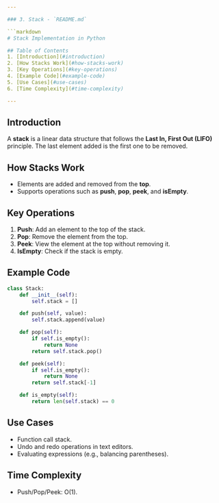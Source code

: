 ```yaml
---

### 3. Stack - `README.md`

```markdown
# Stack Implementation in Python

## Table of Contents
1. [Introduction](#introduction)
2. [How Stacks Work](#how-stacks-work)
3. [Key Operations](#key-operations)
4. [Example Code](#example-code)
5. [Use Cases](#use-cases)
6. [Time Complexity](#time-complexity)

---
```


## Introduction

A **stack** is a linear data structure that follows the **Last In, First Out (LIFO)** principle. The last element added is the first one to be removed.

## How Stacks Work

- Elements are added and removed from the **top**.
- Supports operations such as **push**, **pop**, **peek**, and **isEmpty**.

## Key Operations

1. **Push**: Add an element to the top of the stack.
2. **Pop**: Remove the element from the top.
3. **Peek**: View the element at the top without removing it.
4. **IsEmpty**: Check if the stack is empty.

## Example Code

```python
class Stack:
    def __init__(self):
        self.stack = []

    def push(self, value):
        self.stack.append(value)

    def pop(self):
        if self.is_empty():
            return None
        return self.stack.pop()

    def peek(self):
        if self.is_empty():
            return None
        return self.stack[-1]

    def is_empty(self):
        return len(self.stack) == 0
```

## Use Cases

- Function call stack.
- Undo and redo operations in text editors.
- Evaluating expressions (e.g., balancing parentheses).

## Time Complexity

- Push/Pop/Peek: O(1).
